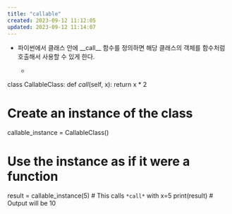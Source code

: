 ```yaml
---
title: "callable"
created: 2023-09-12 11:12:05
updated: 2023-09-12 11:14:07
---
```

  * 파이썬에서 클래스 안에 \_\_call\_\_ 함수를 정의하면 해당 클래스의 객체를 함수처럼 호출해서 사용할 수 있게 한다.
    * ```python
class CallableClass:
    def *call*(self, x):
        return x * 2

# Create an instance of the class
callable_instance = CallableClass()

# Use the instance as if it were a function
result = callable_instance(5)  # This calls `*call*` with x=5
print(result)  # Output will be 10
```